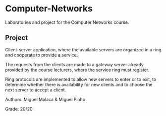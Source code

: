 # Computer-Networks
Laboratories and project for the Computer Networks course.

## Project
Client-server application, where the available servers are organized in a ring and cooperate to provide a service.

The requests from the clients are made to a gateway server already provided by the course lecturers, where the service ring must register.

Ring protocols are implemented to allow new servers to enter or to exit, to determine whether there is availability for new clients and to choose the next server to accept a client.

Authors: Miguel Malaca & Miguel Pinho

Grade: 20/20 
